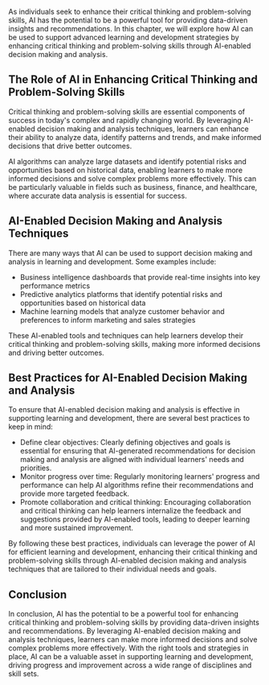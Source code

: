 
As individuals seek to enhance their critical thinking and problem-solving skills, AI has the potential to be a powerful tool for providing data-driven insights and recommendations. In this chapter, we will explore how AI can be used to support advanced learning and development strategies by enhancing critical thinking and problem-solving skills through AI-enabled decision making and analysis.

The Role of AI in Enhancing Critical Thinking and Problem-Solving Skills
------------------------------------------------------------------------

Critical thinking and problem-solving skills are essential components of success in today's complex and rapidly changing world. By leveraging AI-enabled decision making and analysis techniques, learners can enhance their ability to analyze data, identify patterns and trends, and make informed decisions that drive better outcomes.

AI algorithms can analyze large datasets and identify potential risks and opportunities based on historical data, enabling learners to make more informed decisions and solve complex problems more effectively. This can be particularly valuable in fields such as business, finance, and healthcare, where accurate data analysis is essential for success.

AI-Enabled Decision Making and Analysis Techniques
--------------------------------------------------

There are many ways that AI can be used to support decision making and analysis in learning and development. Some examples include:

* Business intelligence dashboards that provide real-time insights into key performance metrics
* Predictive analytics platforms that identify potential risks and opportunities based on historical data
* Machine learning models that analyze customer behavior and preferences to inform marketing and sales strategies

These AI-enabled tools and techniques can help learners develop their critical thinking and problem-solving skills, making more informed decisions and driving better outcomes.

Best Practices for AI-Enabled Decision Making and Analysis
----------------------------------------------------------

To ensure that AI-enabled decision making and analysis is effective in supporting learning and development, there are several best practices to keep in mind:

* Define clear objectives: Clearly defining objectives and goals is essential for ensuring that AI-generated recommendations for decision making and analysis are aligned with individual learners' needs and priorities.
* Monitor progress over time: Regularly monitoring learners' progress and performance can help AI algorithms refine their recommendations and provide more targeted feedback.
* Promote collaboration and critical thinking: Encouraging collaboration and critical thinking can help learners internalize the feedback and suggestions provided by AI-enabled tools, leading to deeper learning and more sustained improvement.

By following these best practices, individuals can leverage the power of AI for efficient learning and development, enhancing their critical thinking and problem-solving skills through AI-enabled decision making and analysis techniques that are tailored to their individual needs and goals.

Conclusion
----------

In conclusion, AI has the potential to be a powerful tool for enhancing critical thinking and problem-solving skills by providing data-driven insights and recommendations. By leveraging AI-enabled decision making and analysis techniques, learners can make more informed decisions and solve complex problems more effectively. With the right tools and strategies in place, AI can be a valuable asset in supporting learning and development, driving progress and improvement across a wide range of disciplines and skill sets.
